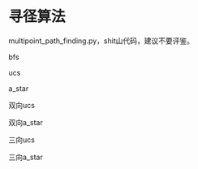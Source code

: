 # 寻径算法

multipoint_path_finding.py，shit山代码，建议不要评鉴。

bfs

ucs

a_star

双向ucs

双向a_star

三向ucs

三向a_star
